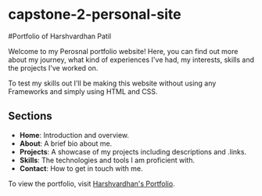 # capstone-2-personal-site

#Portfolio of Harshvardhan Patil

Welcome to my Perosnal portfolio website! Here, you can find out more about my journey, what kind of experiences I've had, my interests, skills and the projects I've worked on.

To test my skills out I'll be making this website without using any Frameworks and simply using HTML and CSS.

## Sections

- **Home**: Introduction and overview.
- **About**: A brief bio about me.
- **Projects**: A showcase of my projects including descriptions and .links.
- **Skills**: The technologies and tools I am proficient with.
- **Contact**: How to get in touch with me.

To view the portfolio, visit [Harshvardhan's Portfolio](fevnax.github.io/capstone-2).
